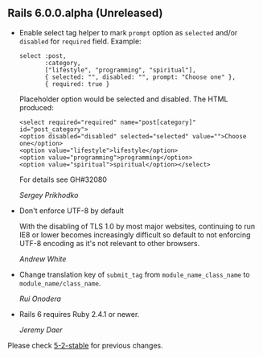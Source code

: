 ## Rails 6.0.0.alpha (Unreleased) ##

*   Enable select tag helper to mark `prompt` option as `selected` and/or `disabled` for `required`
    field. Example:
    
        select :post, 
               :category, 
               ["lifestyle", "programming", "spiritual"], 
               { selected: "", disabled: "", prompt: "Choose one" }, 
               { required: true }
    
    Placeholder option would be selected and disabled. The HTML produced:
    
        <select required="required" name="post[category]" id="post_category">
        <option disabled="disabled" selected="selected" value="">Choose one</option>
        <option value="lifestyle">lifestyle</option>
        <option value="programming">programming</option>
        <option value="spiritual">spiritual</option></select>

    For details see GH#32080
 
    *Sergey Prikhodko*

*   Don't enforce UTF-8 by default

    With the disabling of TLS 1.0 by most major websites, continuing to run
    IE8 or lower becomes increasingly difficult so default to not enforcing
    UTF-8 encoding as it's not relevant to other browsers.

    *Andrew White*

*   Change translation key of `submit_tag` from `module_name_class_name` to `module_name/class_name`.

    *Rui Onodera*

*   Rails 6 requires Ruby 2.4.1 or newer.

    *Jeremy Daer*


Please check [5-2-stable](https://github.com/rails/rails/blob/5-2-stable/actionview/CHANGELOG.md) for previous changes.
